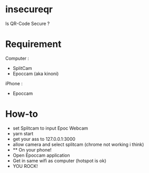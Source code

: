 # insecureqr
Is QR-Code Secure ?

# Requirement

Computer :
- SplitCam
- Epoccam (aka kinoni)

iPhone :
- Epoccam

# How-to
- set Splitcam to input Epoc Webcam
- yarn start
- get your ass to 127.0.0.1:3000
- allow camera and select splitcam (chrome not working i think)
- ** On your phone!
- Open Epoccam application
- Get in same wifi as computer (hotspot is ok)
- YOU ROCK!

